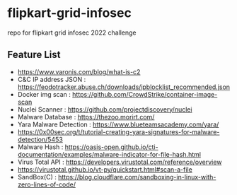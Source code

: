 # flipkart-grid-infosec
repo for flipkart grid infosec 2022 challenge

## Feature List

* https://www.varonis.com/blog/what-is-c2
* C&C IP address JSON : https://feodotracker.abuse.ch/downloads/ipblocklist_recommended.json
* Docker img scan : https://github.com/CrowdStrike/container-image-scan
* Nuclei Scanner : https://github.com/projectdiscovery/nuclei
* Malware Database : https://thezoo.morirt.com/
* Yara Malware Detection : https://www.blueteamsacademy.com/yara/
* https://0x00sec.org/t/tutorial-creating-yara-signatures-for-malware-detection/5453
* Malware Hash : https://oasis-open.github.io/cti-documentation/examples/malware-indicator-for-file-hash.html
* Virus Total API : https://developers.virustotal.com/reference/overview
* https://virustotal.github.io/vt-py/quickstart.html#scan-a-file
* SandBox(C) : https://blog.cloudflare.com/sandboxing-in-linux-with-zero-lines-of-code/
